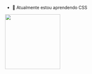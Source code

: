 
- 🌱 Atualmente estou aprendendo CSS

<div>
    <a href="https://github.com/risxard>
    <img height="180em" src="https://github-readme-stats.vercel.app/api?risxard={username}&theme=blue-green"/>
    <img height="180em" src="https://github-readme-stats.vercel.app/api?risxard={username}&theme=blue-green"/>
</div>
                                                                                                             
